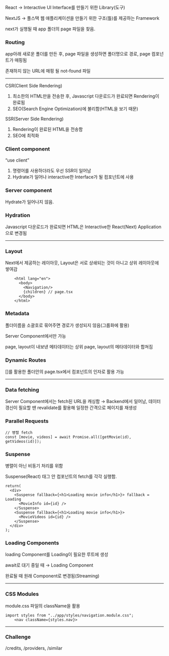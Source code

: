 React → Interactive UI Interface를 만들기 위한 Library(도구) 

NextJS → 풀스택 웹 애플리케이션을 만들기 위한 구조(틀)를 제공하는 Framework

next가 실행될 때 app 폴더의 page 파일을 찾음.

### Routing

app아래 새로운 폴더를 만든 후, page 파일을 생성하면 폴더명으로 경로, page 컴포넌트가 매핑됨

존재하지 않는 URL에 매핑 될 not-found 파일

---

CSR(Client Side Rendering)

1. 최소한의 HTML만을 전송한 후, Javascript 다운로드가 완료되면 Rendering이 완료됨
2. SEO(Search Engine Optimization)에 불리함(HTML을 보기 때문)

SSR(Server Side Rendering)

1. Rendering이 완료된 HTML을 전송함
2. SEO에 최적화

### Client component

“use client”

1. 명령어를 사용하더라도 우선 SSR이 일어남
2. Hydrate가 일어나 interactive한 Interface가 될 컴포넌트에 사용

### Server component

Hydrate가 일어나지 않음.

### Hydration

Javascript 다운로드가 완료되면 HTML은 Interactive한 React(Next) Application으로 변경됨

---

### Layout

Next에서 제공하는 레이아웃, Layout은 서로 상쇄되는 것이 아니고 상위 레이아웃에 쌓여감

```tsx
    <html lang="en">
      <body>
        <Navigation/>
        {children} // page.tsx
      </body>
    </html>
```

### Metadata

폴더이름을 소괄호로 묶어주면 경로가 생성되지 않음(그룹화에 활용)

Server Component에서만 가능

page, layout이 내보낸 메타데이터는 상위 page, layout의 메타데이터와 합쳐짐

### Dynamic Routes

[]를 활용한 폴더안의 page.tsx에서 컴포넌트의 인자로 활용 가능 

---

### Data fetching

Server Component에서는 fetch된 URL을 캐싱함 → Backend에서 일어남, 데이터 갱신이 필요할 땐 revalidate를 활용해 일정한 간격으로 페이지를 재생성

### Parallel Requests

```tsx
// 병렬 fetch
const [movie, videos] = await Promise.all([getMovie(id), getVideos(id)]);
```

### Suspense

병렬이 아닌 비동기 처리를 위함

Suspense(React) 태그 안 컴포넌트의 fetch를 각각 실행함.

```tsx
return(
  <div>
    <Suspense fallback={<h1>Loading movie info</h1>}> fallback = Loading
      <MovieInfo id={id} /> 
    </Suspense>
    <Suspense fallback={<h1>Loading movie info</h1>}>
      <MovieVideos id={id} /> 
    </Suspense>
  </div>
);
```

### Loading Components

loading Component를 Loading이 필요한 루트에 생성

await로 대기 중일 때 → Loading Component

완료될 때 원래 Component로 변경됨(Streaming) 

---

### CSS Modules

module.css 파일의 className을 활용

```tsx
import styles from "../app/styles/navigation.module.css";
    <nav className={styles.nav}>
```

---

### Challenge

/credits, /providers, /similar